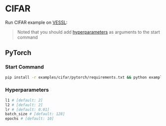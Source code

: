 # CIFAR
Run CIFAR example on [VESSL](https://vessl.ai):
> Noted that you should add [hyperparameters](../README.md) as arguments to the start command

## PyTorch
### Start Command
  ```bash
  pip install -r examples/cifar/pytorch/requirements.txt && python examples/cifar/pytorch/main.py --save-model
  ```
### Hyperparameters
  ```bash
  l1 # [default: 2]
  l2 # [default: 2]
  lr # [default: 0.01]
  batch_size # [default: 128]
  epochs # [default: 10]
  ```